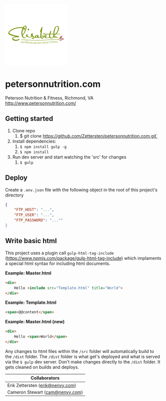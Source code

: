 ![](https://github.com/Zettersten/petersonnutrition.com/blob/master/src/i/fblogo.gif?raw=true)

# petersonnutrition.com

Peterson Nutrition &amp; Fitness, Richmond, VA http://www.petersonnutrition.com/

## Getting started

1. Clone repo 
   1. $ git clone https://github.com/Zettersten/petersonnutrition.com.git`
2. Install dependencies:
   1. `$ npm install gulp -g`
   2. `$ npm install`
3. Run dev server and start watching the 'src' for changes
   1. `$ gulp`

## Deploy

Create a `.env.json` file with the following object in the root of this project's directory

```json
{
    "FTP_HOST": "...",
    "FTP_USER": "...",
    "FTP_PASSWORD": "...""
}
```

## Write basic html

This project uses a plugin call `gulp-html-tag-include` (https://www.npmjs.com/package/gulp-html-tag-include) which implaments a special html syntax for including html documents.

**Example: Master.html**

```html
<div>
    Hello <include src="Template.html" title="World">
</div>
```

**Example: Template.html**

```html
<span>@@content</span>
```

**Example: Master.html (new)**

```html
<div>
    Hello <span>World</span>
</div>
```

Any changes to html files within the `/src` folder will automatically build to the `/dist` folder. The `/dist` folder is what get's deployed and what is served via the `$ gulp` dev server. Don't make changes directly to the `/dist` folder. It gets cleaned on builds and deploys.

| Collaborators |
| --- |
| Erik Zettersten (erik@nenvy.com) |
| Cameron Stewart (cam@nenvy.com) |